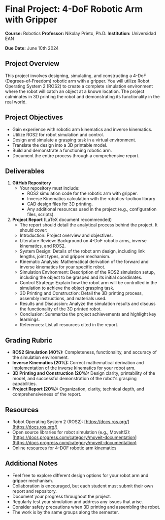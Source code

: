 # Final Project: 4-DoF Robotic Arm with Gripper

**Course:** Robotics
**Professor:** Nikolay Prieto, Ph.D.
**Institution:** Universidad EAN

**Due Date:** June 10th 2024

## Project Overview

This project involves designing, simulating, and constructing a 4-DoF (Degrees-of-Freedom) robotic arm with a gripper. You will utilize Robot Operating System 2 (ROS2) to create a complete simulation environment where the robot will catch an object at a known location. The project culminates in 3D printing the robot and demonstrating its functionality in the real world.

## Project Objectives

* Gain experience with robotic arm kinematics and inverse kinematics.
* Utilize ROS2 for robot simulation and control.
* Design and simulate a grasping task in a virtual environment.
* Translate the design into a 3D printable model.
* Build and demonstrate a functioning robotic arm.
* Document the entire process through a comprehensive report.

## Deliverables

1. **GitHub Repository**
   * Your repository must include:
        * ROS2 simulation code for the robotic arm with gripper.
        * Inverse Kinematics calculation with the robotics-toolbox library
        * CAD design files for 3D printing.
        * Any additional resources used in the project (e.g., configuration files, scripts).
2. **Project Report** (LaTeX document recommended)
    * The report should detail the analytical process behind the project. It should cover:
    * Introduction: Project overview and objectives.
    * Literature Review: Background on 4-DoF robotic arms, inverse kinematics, and ROS2.
    * System Design: Details of the robot arm design, including link lengths, joint types, and gripper mechanism.
    * Kinematic Analysis: Mathematical derivation of the forward and inverse kinematics for your specific robot.
    * Simulation Environment: Description of the ROS2 simulation setup, including the object to be grasped and its initial coordinates.
    * Control Strategy: Explain how the robot arm will be controlled in the simulation to achieve the object grasping task.
    * 3D Printing and Construction: Detail the 3D printing process, assembly instructions, and materials used.
    * Results and Discussion: Analyze the simulation results and discuss the functionality of the 3D printed robot. 
    * Conclusion: Summarize the project achievements and highlight key learnings.
    * References: List all resources cited in the report.

## Grading Rubric

* **ROS2 Simulation (40%):** Completeness, functionality, and accuracy of the simulation environment.
* **Inverse Kinematics (20%):** Correct mathematical derivation and implementation of the inverse kinematics for your robot arm.
* **3D Printing and Construction (20%):** Design clarity, printability of the model, and successful demonstration of the robot's grasping capabilities.
* **Project Report (20%):** Organization, clarity, technical depth, and comprehensiveness of the report.

## Resources

* Robot Operating System 2 (ROS2): [https://docs.ros.org/](https://docs.ros.org/)
* Open source libraries for robot simulation (e.g., MoveIt!2): [https://docs.progress.com/category/moveit-documentation](https://docs.progress.com/category/moveit-documentation)
* Online resources for 4-DOF robotic arm kinematics

## Additional Notes

* Feel free to explore different design options for your robot arm and gripper mechanism.
* Collaboration is encouraged, but each student must submit their own report and repository.
* Document your progress throughout the project. 
* Regularly test your simulation and address any issues that arise.
* Consider safety precautions when 3D printing and assembling the robot.
* The work is by the same groups along the semester.


